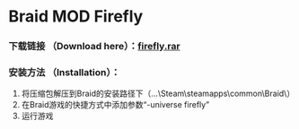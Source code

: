 # Braid MOD Firefly

### 下载链接 （Download here）：[firefly.rar](https://github.com/tangyuan9826/braid-mod-firefly-release/blob/master/firefly.rar?raw=true) 

### 安装方法 （Installation）：
1. 将压缩包解压到Braid的安装路径下（...\Steam\steamapps\common\Braid\）
2. 在Braid游戏的快捷方式中添加参数“-universe firefly”
3. 运行游戏

